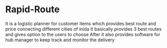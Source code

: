 # Rapid-Route
It is a logistic planner for customer items which provides 
best route and price connecting different cities of inida 
It basically provides 3 best routes and gives option to the users to choose
After it also provides software for hub manager to keep track and monitor the delivery
